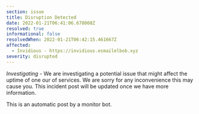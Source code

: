 ```yaml
---
section: issue
title: Disruption Detected
date: 2022-01-21T06:41:06.678008Z
resolved: true
informational: false
resolvedWhen: 2022-01-21T06:42:15.461667Z
affected:
  - Invidious - https://invidious.esmailelbob.xyz
severity: disrupted
---
```

*Investigating* - We are investigating a potential issue that might affect the uptime of one our of services. We are sorry for any inconvenience this may cause you. This incident post will be updated once we have more information.

This is an automatic post by a monitor bot.
        